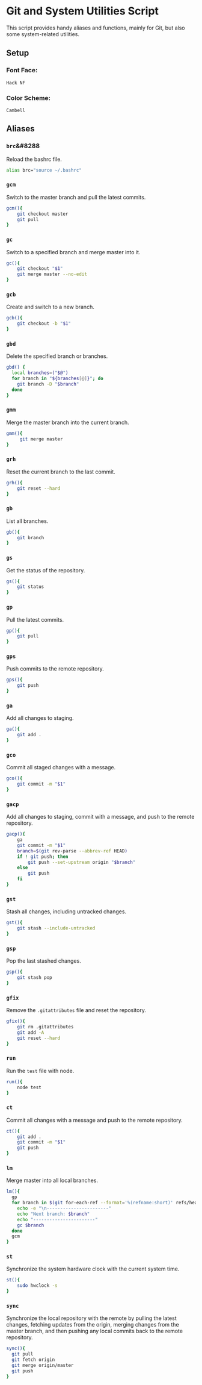 # Git and System Utilities Script

This script provides handy aliases and functions, mainly for Git, but also some system-related utilities.

## **Setup**

### Font Face:
`Hack NF`

### Color Scheme:
`Cambell`

## **Aliases**

### `brc`&#8288
Reload the bashrc file.
```bash
alias brc="source ~/.bashrc"
```

### `gcm`
Switch to the master branch and pull the latest commits.
```bash
gcm(){
    git checkout master
    git pull
}
```

### `gc`
Switch to a specified branch and merge master into it.
```bash
gc(){
    git checkout "$1"
    git merge master --no-edit
}
```

### `gcb`
Create and switch to a new branch.
```bash
gcb(){
    git checkout -b "$1"
}
```

### `gbd`
Delete the specified branch or branches.
```bash
gbd() {
  local branches=("$@")
  for branch in "${branches[@]}"; do
    git branch -D "$branch"
  done
}
```

### `gmm`
Merge the master branch into the current branch.
```bash
gmm(){
     git merge master
}
```

### `grh`
Reset the current branch to the last commit.
```bash
grh(){
    git reset --hard
}
```

### `gb`
List all branches.
```bash
gb(){
    git branch
}
```

### `gs`
Get the status of the repository.
```bash
gs(){
    git status
}
```

### `gp`
Pull the latest commits.
```bash
gp(){
    git pull
}
```

### `gps`
Push commits to the remote repository.
```bash
gps(){
    git push
}
```

### `ga`
Add all changes to staging.
```bash
ga(){
    git add .
}
```

### `gco`
Commit all staged changes with a message.
```bash
gco(){
    git commit -m "$1"
}
```

### `gacp`
Add all changes to staging, commit with a message, and push to the remote repository.
```bash
gacp(){
    ga
    git commit -m "$1"
    branch=$(git rev-parse --abbrev-ref HEAD)
    if ! git push; then 
        git push --set-upstream origin "$branch"
    else 
        git push
    fi
}
```

### `gst`
Stash all changes, including untracked changes.
```bash
gst(){
    git stash --include-untracked
}
```

### `gsp`
Pop the last stashed changes.
```bash
gsp(){
    git stash pop
}
```

### `gfix`
Remove the `.gitattributes` file and reset the repository.
```bash
gfix(){
    git rm .gitattributes
    git add -A
    git reset --hard
}
```

### `run`
Run the `test` file with node.
```bash
run(){
    node test
}
```

### `ct`
Commit all changes with a message and push to the remote repository.
```bash
ct(){
    git add .
    git commit -m "$1"
    git push
}
```

### `lm`
Merge master into all local branches.
```bash
lm(){  
  gp
  for branch in $(git for-each-ref --format='%(refname:short)' refs/heads/); do
    echo -e "\n-----------------------"
    echo "Next branch: $branch"
    echo "-----------------------"
    gc $branch
  done
  gcm
}
```

### `st`
Synchronize the system hardware clock with the current system time.
```bash
st(){
    sudo hwclock -s
}
```
### `sync`
Synchronize the local repository with the remote by pulling the latest changes, fetching updates from the origin, merging changes from the master branch, and then pushing any local commits back to the remote repository.
```bash
sync(){
  git pull
  git fetch origin
  git merge origin/master
  git push 
}